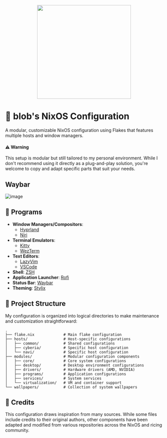 <p align="center"><img src="https://i.imgur.com/X5zKxvp.png" width=300px></p>

# 🌟 blob's NixOS Configuration

A modular, customizable NixOS configuration using Flakes that features multiple hosts and window managers.

#### ⚠️ Warning
This setup is modular but still tailored to my personal environment. While I don't recommend using it directly as a plug-and-play solution, you're welcome to copy and adapt specific parts that suit your needs.

## Waybar
<img alt="image" src="https://github.com/user-attachments/assets/d979534e-615a-421e-a61e-b1241754a3cc" />

## 🚀 Programs

- **Window Managers/Compositors**:
  - [Hyprland](https://hyprland.org/)
  - [Niri](https://github.com/sodiboo/niri-flake)
- **Terminal Emulators**:
  - [Kitty](https://sw.kovidgoyal.net/kitty/)
  - [WezTerm](https://wezfurlong.org/wezterm/)
- **Text Editors**:
  - [LazyVim](https://github.com/LazyVim/LazyVim)
  - [VSCode](https://code.visualstudio.com/)
- **Shell**: [ZSH](https://ohmyz.sh/)
- **Application Launcher**: [Rofi](https://github.com/davatorium/rofi)
- **Status Bar**: [Waybar](https://github.com/Alexays/Waybar)
- **Theming**: [Stylix](https://github.com/danth/stylix)

## 📁 Project Structure

My configuration is organized into logical directories to make maintenance and customization straightforward:

```
.
├── flake.nix             # Main flake configuration
├── hosts/                # Host-specific configurations
│   ├── common/           # Shared configurations
│   ├── cyberia/          # Specific host configuration
│   └── navi/             # Specific host configuration
├── modules/              # Modular configuration components
│   ├── core/             # Core system configurations
│   ├── desktop/          # Desktop environment configurations
│   ├── drivers/          # Hardware drivers (AMD, NVIDIA)
│   ├── programs/         # Application configurations
│   ├── services/         # System services
│   └── virtualization/   # VM and container support
└── wallpapers/           # Collection of system wallpapers
```

## 🙏 Credits
This configuration draws inspiration from many sources. While some files include credits to their original authors, other components have been adapted and modified from various repositories across the NixOS and ricing community.
